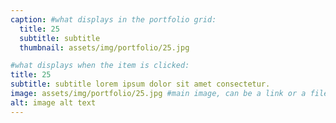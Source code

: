 ```yaml
---
caption: #what displays in the portfolio grid:
  title: 25
  subtitle: subtitle
  thumbnail: assets/img/portfolio/25.jpg

#what displays when the item is clicked:
title: 25
subtitle: subtitle lorem ipsum dolor sit amet consectetur.
image: assets/img/portfolio/25.jpg #main image, can be a link or a file in assets/img/portfolio
alt: image alt text
---
```

